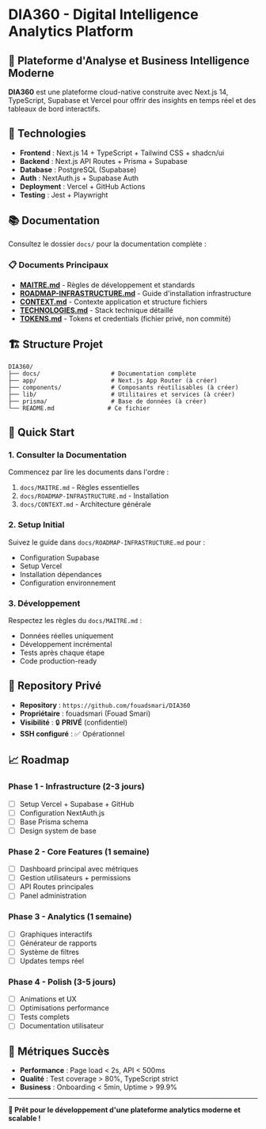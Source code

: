 # DIA360 - Digital Intelligence Analytics Platform

## 🎯 Plateforme d'Analyse et Business Intelligence Moderne

**DIA360** est une plateforme cloud-native construite avec Next.js 14, TypeScript, Supabase et Vercel pour offrir des insights en temps réel et des tableaux de bord interactifs.

## 🚀 Technologies

- **Frontend** : Next.js 14 + TypeScript + Tailwind CSS + shadcn/ui
- **Backend** : Next.js API Routes + Prisma + Supabase
- **Database** : PostgreSQL (Supabase)
- **Auth** : NextAuth.js + Supabase Auth
- **Deployment** : Vercel + GitHub Actions
- **Testing** : Jest + Playwright

## 📚 Documentation

Consultez le dossier `docs/` pour la documentation complète :

### 📋 Documents Principaux
- **[MAITRE.md](docs/MAITRE.md)** - Règles de développement et standards
- **[ROADMAP-INFRASTRUCTURE.md](docs/ROADMAP-INFRASTRUCTURE.md)** - Guide d'installation infrastructure
- **[CONTEXT.md](docs/CONTEXT.md)** - Contexte application et structure fichiers
- **[TECHNOLOGIES.md](docs/TECHNOLOGIES.md)** - Stack technique détaillé
- **[TOKENS.md](docs/TOKENS.md)** - Tokens et credentials (fichier privé, non commité)

## 🏗️ Structure Projet

```
DIA360/
├── docs/                    # Documentation complète
├── app/                     # Next.js App Router (à créer)
├── components/              # Composants réutilisables (à créer)
├── lib/                     # Utilitaires et services (à créer)
├── prisma/                  # Base de données (à créer)
└── README.md               # Ce fichier
```

## 🚀 Quick Start

### 1. Consulter la Documentation
Commencez par lire les documents dans l'ordre :
1. `docs/MAITRE.md` - Règles essentielles
2. `docs/ROADMAP-INFRASTRUCTURE.md` - Installation
3. `docs/CONTEXT.md` - Architecture générale

### 2. Setup Initial
Suivez le guide dans `docs/ROADMAP-INFRASTRUCTURE.md` pour :
- Configuration Supabase
- Setup Vercel
- Installation dépendances
- Configuration environnement

### 3. Développement
Respectez les règles du `docs/MAITRE.md` :
- Données réelles uniquement
- Développement incrémental
- Tests après chaque étape
- Code production-ready

## 🔐 Repository Privé

- **Repository** : `https://github.com/fouadsmari/DIA360`
- **Propriétaire** : fouadsmari (Fouad Smari)
- **Visibilité** : 🔒 **PRIVÉ** (confidentiel)
- **SSH configuré** : ✅ Opérationnel

## 📈 Roadmap

### Phase 1 - Infrastructure (2-3 jours)
- [ ] Setup Vercel + Supabase + GitHub
- [ ] Configuration NextAuth.js
- [ ] Base Prisma schema
- [ ] Design system de base

### Phase 2 - Core Features (1 semaine)
- [ ] Dashboard principal avec métriques
- [ ] Gestion utilisateurs + permissions
- [ ] API Routes principales
- [ ] Panel administration

### Phase 3 - Analytics (1 semaine)
- [ ] Graphiques interactifs
- [ ] Générateur de rapports
- [ ] Système de filtres
- [ ] Updates temps réel

### Phase 4 - Polish (3-5 jours)
- [ ] Animations et UX
- [ ] Optimisations performance
- [ ] Tests complets
- [ ] Documentation utilisateur

## 🎯 Métriques Succès

- **Performance** : Page load < 2s, API < 500ms
- **Qualité** : Test coverage > 80%, TypeScript strict
- **Business** : Onboarding < 5min, Uptime > 99.9%

---

**🚀 Prêt pour le développement d'une plateforme analytics moderne et scalable !**